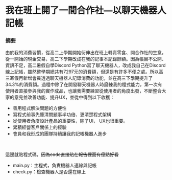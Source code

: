 # 我在班上開了一間合作社—以聊天機器人記帳

### 摘要
由於我的消費習慣，從高二上學期開始衍伸出在班上轉賣零食、開合作社的生意，從一開始的現金交易，高二下學期改成在我的記事本記錄餘額。因為帳目不公開、資訊不足，高二暑假自學Discord Python寫了聊天機器人，改成我自己在Discord線上記帳，雖然整學期總共有7297元的消費額，但還是有許多不便之處。所以高三寒假再新增會員透過聊天機器人記錄消費的功能，並在高三下學期提升了34.3%的消費額。過程中除了在開發聊天機器人時磨練我的程式能力，第一次有使用者直接參與我的實作成品，也讓我需要練習從使用者的角度出發，不斷整合大家的意見並改善功能、提升UX，並從中得到以下收穫：
- 善用程式解決問題的方便性
- 寫程式前事先釐清問題事半功倍、更清楚程式架構
- 從使用者角度設計產品的重要性，除了UI， UX也很重要。
-	累積經營客戶關係上的經驗
-	會員和我形成的團隊持續讓我的記帳機器人進步

<br>

這邊就貼程式碼，~~因為code直接貼在報告裡面有億點好看~~

- main.py：主程式，負責機器人連線與記帳
- check.py：檢查機器人是否還在線上

